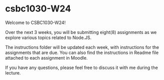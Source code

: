 # csbc1030-W24
Welcome to CSBC1030-W24!

Over the next 3 weeks, you will be submitting eight(8) assignments as we explore various topics related to Node.JS. 

The instructions folder will be updated each week, with instructions for the assignments that are due. You can also find the instructions in Readme file attached to each assignment in Moodle. 

If you have any questions, please feel free to discuss it with me during the lecture.